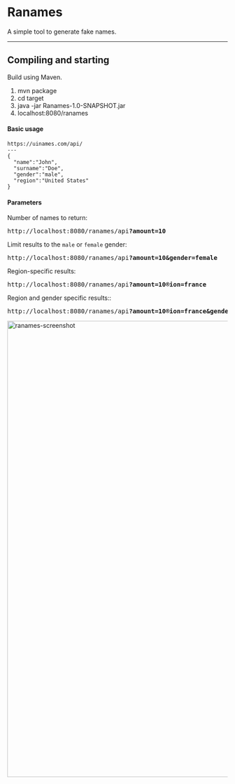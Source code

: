 # Ranames
A simple tool to generate fake names.

------------------------------------------------------------
 Compiling and starting
------------------------------------------------------------

Build using Maven.
1. mvn package
2. cd target
3. java -jar Ranames-1.0-SNAPSHOT.jar
4. localhost:8080/ranames

#### Basic usage
    https://uinames.com/api/
    ---
    {
      "name":"John",
      "surname":"Doe",
      "gender":"male",
      "region":"United States"
    }
#### Parameters
Number of names to return:
<pre>http://localhost:8080/ranames/api<strong>?amount=10</strong></pre>

Limit results to the `male` or `female` gender:
<pre>http://localhost:8080/ranames/api<strong>?amount=10&gender=female</strong></pre>

Region-specific results:
<pre>http://localhost:8080/ranames/api<strong>?amount=10&region=france</strong></pre>

Region and gender specific results::
<pre>http://localhost:8080/ranames/api<strong>?amount=10&region=france&gender=male</strong></pre>


<img width="1042" alt="ranames-screenshot" src="#">



